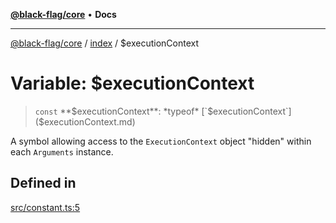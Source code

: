 [**@black-flag/core**](../../README.md) • **Docs**

***

[@black-flag/core](../../README.md) / [index](../README.md) / $executionContext

# Variable: $executionContext

> `const` **$executionContext**: *typeof* [`$executionContext`]($executionContext.md)

A symbol allowing access to the `ExecutionContext` object "hidden" within
each `Arguments` instance.

## Defined in

[src/constant.ts:5](https://github.com/Xunnamius/black-flag/blob/96ce293f8a136c82839c1e658d19dc9a2441c0ab/src/constant.ts#L5)
